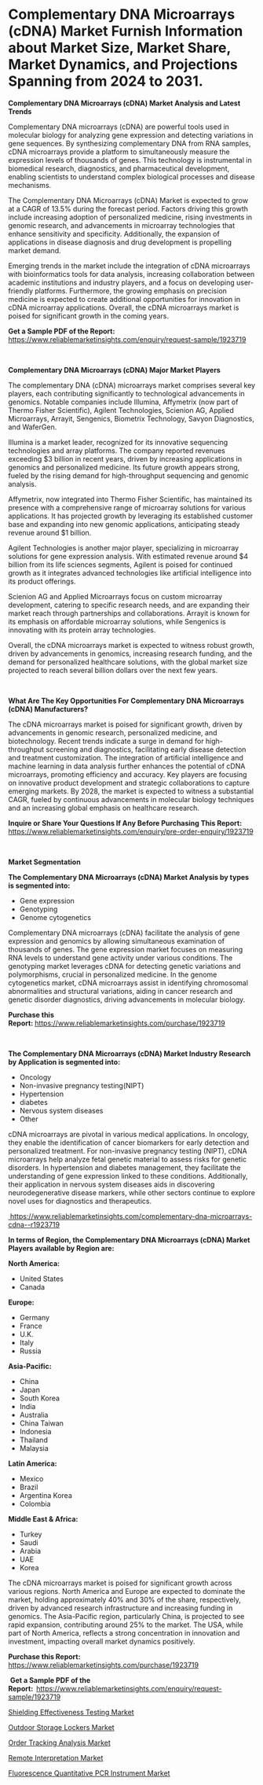 <p><h1>Complementary DNA Microarrays (cDNA) Market Furnish Information about Market Size, Market Share, Market Dynamics, and Projections Spanning from 2024 to 2031.</h1></p><p><strong>Complementary DNA Microarrays (cDNA) Market Analysis and Latest Trends</strong></p>
<p><p>Complementary DNA microarrays (cDNA) are powerful tools used in molecular biology for analyzing gene expression and detecting variations in gene sequences. By synthesizing complementary DNA from RNA samples, cDNA microarrays provide a platform to simultaneously measure the expression levels of thousands of genes. This technology is instrumental in biomedical research, diagnostics, and pharmaceutical development, enabling scientists to understand complex biological processes and disease mechanisms.</p><p>The Complementary DNA Microarrays (cDNA) Market is expected to grow at a CAGR of 13.5% during the forecast period. Factors driving this growth include increasing adoption of personalized medicine, rising investments in genomic research, and advancements in microarray technologies that enhance sensitivity and specificity. Additionally, the expansion of applications in disease diagnosis and drug development is propelling market demand. </p><p>Emerging trends in the market include the integration of cDNA microarrays with bioinformatics tools for data analysis, increasing collaboration between academic institutions and industry players, and a focus on developing user-friendly platforms. Furthermore, the growing emphasis on precision medicine is expected to create additional opportunities for innovation in cDNA microarray applications. Overall, the cDNA microarrays market is poised for significant growth in the coming years.</p></p>
<p><strong>Get a Sample PDF of the Report:&nbsp;</strong> <a href="https://www.reliablemarketinsights.com/enquiry/request-sample/1923719?utm_campaign=1444&utm_medium=2&utm_source=Github&utm_content=ia&utm_term=24102024&utm_id=complementary-dna-microarrays-cdna">https://www.reliablemarketinsights.com/enquiry/request-sample/1923719</a></p>
<p>&nbsp;</p>
<p><strong>Complementary DNA Microarrays (cDNA) Major Market Players</strong></p>
<p><p>The complementary DNA (cDNA) microarrays market comprises several key players, each contributing significantly to technological advancements in genomics. Notable companies include Illumina, Affymetrix (now part of Thermo Fisher Scientific), Agilent Technologies, Scienion AG, Applied Microarrays, Arrayit, Sengenics, Biometrix Technology, Savyon Diagnostics, and WaferGen.</p><p>Illumina is a market leader, recognized for its innovative sequencing technologies and array platforms. The company reported revenues exceeding $3 billion in recent years, driven by increasing applications in genomics and personalized medicine. Its future growth appears strong, fueled by the rising demand for high-throughput sequencing and genomic analysis.</p><p>Affymetrix, now integrated into Thermo Fisher Scientific, has maintained its presence with a comprehensive range of microarray solutions for various applications. It has projected growth by leveraging its established customer base and expanding into new genomic applications, anticipating steady revenue around $1 billion.</p><p>Agilent Technologies is another major player, specializing in microarray solutions for gene expression analysis. With estimated revenue around $4 billion from its life sciences segments, Agilent is poised for continued growth as it integrates advanced technologies like artificial intelligence into its product offerings.</p><p>Scienion AG and Applied Microarrays focus on custom microarray development, catering to specific research needs, and are expanding their market reach through partnerships and collaborations. Arrayit is known for its emphasis on affordable microarray solutions, while Sengenics is innovating with its protein array technologies.</p><p>Overall, the cDNA microarrays market is expected to witness robust growth, driven by advancements in genomics, increasing research funding, and the demand for personalized healthcare solutions, with the global market size projected to reach several billion dollars over the next few years.</p></p>
<p>&nbsp;</p>
<p><strong>What Are The Key Opportunities For Complementary DNA Microarrays (cDNA) Manufacturers?</strong></p>
<p><p>The cDNA microarrays market is poised for significant growth, driven by advancements in genomic research, personalized medicine, and biotechnology. Recent trends indicate a surge in demand for high-throughput screening and diagnostics, facilitating early disease detection and treatment customization. The integration of artificial intelligence and machine learning in data analysis further enhances the potential of cDNA microarrays, promoting efficiency and accuracy. Key players are focusing on innovative product development and strategic collaborations to capture emerging markets. By 2028, the market is expected to witness a substantial CAGR, fueled by continuous advancements in molecular biology techniques and an increasing global emphasis on healthcare research.</p></p>
<p><strong>Inquire or Share Your Questions If Any Before Purchasing This Report:</strong> <a href="https://www.reliablemarketinsights.com/enquiry/pre-order-enquiry/1923719?utm_campaign=1444&utm_medium=2&utm_source=Github&utm_content=ia&utm_term=24102024&utm_id=complementary-dna-microarrays-cdna">https://www.reliablemarketinsights.com/enquiry/pre-order-enquiry/1923719</a></p>
<p>&nbsp;</p>
<p><strong>Market Segmentation</strong></p>
<p><strong>The Complementary DNA Microarrays (cDNA) Market Analysis by types is segmented into:</strong></p>
<p><ul><li>Gene expression</li><li>Genotyping</li><li>Genome cytogenetics</li></ul></p>
<p><p>Complementary DNA microarrays (cDNA) facilitate the analysis of gene expression and genomics by allowing simultaneous examination of thousands of genes. The gene expression market focuses on measuring RNA levels to understand gene activity under various conditions. The genotyping market leverages cDNA for detecting genetic variations and polymorphisms, crucial in personalized medicine. In the genome cytogenetics market, cDNA microarrays assist in identifying chromosomal abnormalities and structural variations, aiding in cancer research and genetic disorder diagnostics, driving advancements in molecular biology.</p></p>
<p><strong>Purchase this Report:&nbsp;</strong><a href="https://www.reliablemarketinsights.com/purchase/1923719?utm_campaign=1444&utm_medium=2&utm_source=Github&utm_content=ia&utm_term=24102024&utm_id=complementary-dna-microarrays-cdna">https://www.reliablemarketinsights.com/purchase/1923719</a></p>
<p>&nbsp;</p>
<p><strong>The Complementary DNA Microarrays (cDNA) Market Industry Research by Application is segmented into:</strong></p>
<p><ul><li>Oncology</li><li>Non-invasive pregnancy testing(NIPT)</li><li>Hypertension</li><li>diabetes</li><li>Nervous system diseases</li><li>Other</li></ul></p>
<p><p>cDNA microarrays are pivotal in various medical applications. In oncology, they enable the identification of cancer biomarkers for early detection and personalized treatment. For non-invasive pregnancy testing (NIPT), cDNA microarrays help analyze fetal genetic material to assess risks for genetic disorders. In hypertension and diabetes management, they facilitate the understanding of gene expression linked to these conditions. Additionally, their application in nervous system diseases aids in discovering neurodegenerative disease markers, while other sectors continue to explore novel uses for diagnostics and therapeutics.</p></p>
<p><a href="https://www.reliablemarketinsights.com/complementary-dna-microarrays-cdna--r1923719?utm_campaign=1444&utm_medium=2&utm_source=Github&utm_content=ia&utm_term=24102024&utm_id=complementary-dna-microarrays-cdna">&nbsp;https://www.reliablemarketinsights.com/complementary-dna-microarrays-cdna--r1923719</a></p>
<p><strong>In terms of Region, the Complementary DNA Microarrays (cDNA) Market Players available by Region are:</strong></p>
<p>
    <p> <strong> North America: </strong>
        <ul>
            <li>United States</li>
            <li>Canada</li>
        </ul>
        </p> 
    <p> <strong> Europe: </strong>
        <ul>
            <li>Germany</li>
            <li>France</li>
            <li>U.K.</li>
            <li>Italy</li>
            <li>Russia</li>
        </ul>
        </p> 
    <p> <strong> Asia-Pacific: </strong>
        <ul>
            <li>China</li>
            <li>Japan</li>
            <li>South Korea</li>
            <li>India</li>
            <li>Australia</li>
            <li>China Taiwan</li>
            <li>Indonesia</li>
            <li>Thailand</li>
            <li>Malaysia</li>
        </ul>
        </p> 
    <p> <strong> Latin America: </strong>
        <ul>
            <li>Mexico</li>
            <li>Brazil</li>
            <li>Argentina Korea</li>
            <li>Colombia</li>
        </ul>
        </p> 
    <p> <strong> Middle East & Africa: </strong>
        <ul>
            <li>Turkey</li>
            <li>Saudi</li>
            <li>Arabia</li>
            <li>UAE</li>
            <li>Korea</li>
        </ul>
    </p>
    </p>
<p><p>The cDNA microarrays market is poised for significant growth across various regions. North America and Europe are expected to dominate the market, holding approximately 40% and 30% of the share, respectively, driven by advanced research infrastructure and increasing funding in genomics. The Asia-Pacific region, particularly China, is projected to see rapid expansion, contributing around 25% to the market. The USA, while part of North America, reflects a strong concentration in innovation and investment, impacting overall market dynamics positively.</p></p>
<p><strong>Purchase this Report: </strong><a href="https://www.reliablemarketinsights.com/purchase/1923719?utm_campaign=1444&utm_medium=2&utm_source=Github&utm_content=ia&utm_term=24102024&utm_id=complementary-dna-microarrays-cdna">https://www.reliablemarketinsights.com/purchase/1923719</a></p>
<p>&nbsp;<strong>Get a Sample PDF of the Report:&nbsp;&nbsp;</strong><a href="https://www.reliablemarketinsights.com/enquiry/request-sample/1923719?utm_campaign=1444&utm_medium=2&utm_source=Github&utm_content=ia&utm_term=24102024&utm_id=complementary-dna-microarrays-cdna">https://www.reliablemarketinsights.com/enquiry/request-sample/1923719</a></p>
<p><strong></strong></p>
<p><p><a href="https://www.linkedin.com/pulse/in-depth-shielding-effectiveness-testing-market-review-size-pcdvc?utm_campaign=1444&utm_medium=2&utm_source=Github&utm_content=ia&utm_term=24102024&utm_id=complementary-dna-microarrays-cdna">Shielding Effectiveness Testing Market</a></p><p><a href="https://issuu.com/reportprime-2/docs/outdoor-storage-lockers-market-size_703aba6ca8e5d7?utm_campaign=1444&utm_medium=2&utm_source=Github&utm_content=ia&utm_term=24102024&utm_id=complementary-dna-microarrays-cdna">Outdoor Storage Lockers Market</a></p><p><a href="https://www.linkedin.com/pulse/mapping-order-tracking-analysis-market-trends-challenges-gynrc?utm_campaign=1444&utm_medium=2&utm_source=Github&utm_content=ia&utm_term=24102024&utm_id=complementary-dna-microarrays-cdna">Order Tracking Analysis Market</a></p><p><a href="https://www.linkedin.com/pulse/pioneering-growth-analyzing-global-remote-interpretation-w3uvc?utm_campaign=1444&utm_medium=2&utm_source=Github&utm_content=ia&utm_term=24102024&utm_id=complementary-dna-microarrays-cdna">Remote Interpretation Market</a></p><p><a href="https://issuu.com/reportprime-2/docs/fluorescence-quantitative-pcr-instr_58b20f348954a3?utm_campaign=1444&utm_medium=2&utm_source=Github&utm_content=ia&utm_term=24102024&utm_id=complementary-dna-microarrays-cdna">Fluorescence Quantitative PCR Instrument Market</a></p></p>